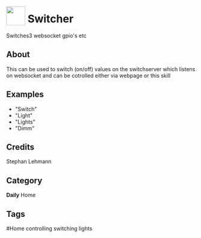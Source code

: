 # <img src="https://raw.githack.com/FortAwesome/Font-Awesome/master/svgs/solid/toggle-on.svg" card_color="#00ACE6" width="50" height="50" style="vertical-align:bottom"/> Switcher
Switches3 websocket gpio's etc

## About
This can be used to switch (on/off) values on the switchserver which listens on websocket and can be cotrolled either via webpage or this skill

## Examples
* "Switch"
* "Light"
* "Lights"
* "Dimm"

## Credits
Stephan Lehmann

## Category
**Daily**
Home

## Tags
#Home controlling switching lights

